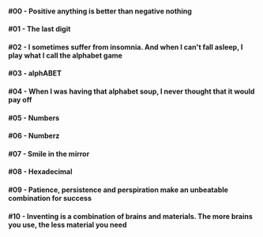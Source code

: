 #### #00 - Positive anything is better than negative nothing

#### #01 - The last digit

#### #02 - I sometimes suffer from insomnia. And when I can't fall asleep, I play what I call the alphabet game

#### #03 - alphABET

#### #04 - When I was having that alphabet soup, I never thought that it would pay off

#### #05 - Numbers

#### #06 - Numberz

#### #07 - Smile in the mirror

#### #08 - Hexadecimal

#### #09 - Patience, persistence and perspiration make an unbeatable combination for success

#### #10 - Inventing is a combination of brains and materials. The more brains you use, the less material you need

